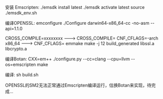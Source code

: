安装 Emscripten:
./emsdk install latest
./emsdk activate latest
source ./emsdk_env.sh

编译OPENSSL:
emconfigure ./Configure  darwin64-x86_64-cc -no-asm --api=1.1.0

CROSS_COMPILE=xxxxxxxx ---> CROSS_COMPILE=
CNF_CFLAGS=-arch x86_64 --->  CNF_CFLAGS=
emmake make -j 12 build_generated libssl.a libcrypto.a

编译Botan:
CXX=em++ ./configure.py --cc=clang --cpu=llvm --os=emscripten
make

编译:
sh build.sh

OPENSSL的SM2无法正常通过Emscripten编译运行，估换Botan来实现，待完成...